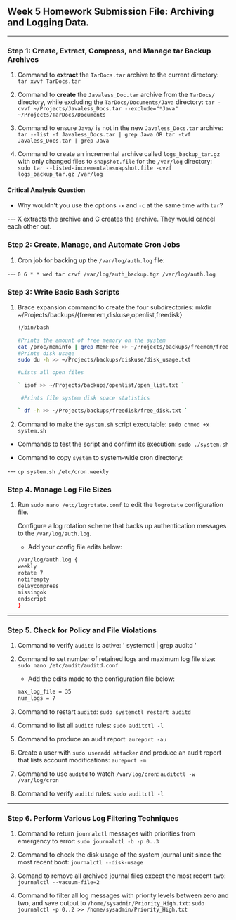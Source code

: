 ## Week 5 Homework Submission File: Archiving and Logging Data.

---

### Step 1: Create, Extract, Compress, and Manage tar Backup Archives

1. Command to **extract** the `TarDocs.tar` archive to the current directory: ` tar xvvf TarDocs.tar `

2. Command to **create** the `Javaless_Doc.tar` archive from the `TarDocs/` directory, while excluding the `TarDocs/Documents/Java` directory:
 ` tar -cvvf ~/Projects/Javaless_Docs.tar --exclude="*Java" ~/Projects/TarDocs/Documents `

3. Command to ensure `Java/` is not in the new `Javaless_Docs.tar` archive: 
 ` tar --list -f Javaless_Docs.tar | grep Java OR tar -tvf Javaless_Docs.tar | grep Java ` 
 
4. Command to create an incremental archive called `logs_backup_tar.gz` with only changed files to `snapshot.file` for the `/var/log` directory:  
 ` sudo tar --listed-incremental=snapshot.file -cvzf logs_backup_tar.gz /var/log ` 

#### Critical Analysis Question

- Why wouldn't you use the options `-x` and `-c` at the same time with `tar`?

---  X extracts the archive and C creates the archive. They would cancel each other out.

### Step 2: Create, Manage, and Automate Cron Jobs

1. Cron job for backing up the `/var/log/auth.log` file:

--- ` 0 6 * * wed tar czvf /var/log/auth_backup.tgz /var/log/auth.log ` 

### Step 3: Write Basic Bash Scripts

1. Brace expansion command to create the four subdirectories: 
    mkdir ~/Projects/backups/{freemem,diskuse,openlist,freedisk}



    ```bash
    !/bin/bash

    #Prints the amount of free memory on the system 
    cat /proc/meminfo | grep MemFree >> ~/Projects/backups/freemem/free_mem.txt
    #Prints disk usage
    sudo du -h >> ~/Projects/backups/diskuse/disk_usage.txt

    #Lists all open files
 
    ` isof >> ~/Projects/backups/openlist/open_list.txt ` 

     #Prints file system disk space statistics
 
    ` df -h >> ~/Projects/backups/freedisk/free_disk.txt ` 

    ``` 

3. Command to make the `system.sh` script executable: ` sudo chmod +x system.sh `

- Commands to test the script and confirm its execution: ` sudo ./system.sh `
  
- Command to copy `system` to system-wide cron directory:

--- ` cp system.sh /etc/cron.weekly `


### Step 4. Manage Log File Sizes
 
1. Run `sudo nano /etc/logrotate.conf` to edit the `logrotate` configuration file. 

    Configure a log rotation scheme that backs up authentication messages to the `/var/log/auth.log`.

    - Add your config file edits below:

    ```bash
   /var/log/auth.log {
    weekly 
    rotate 7
    notifempty
    delaycompress
    missingok
    endscript
    }
    ```
---

### Step 5. Check for Policy and File Violations

1. Command to verify `auditd` is active: ' systemctl | grep auditd ' 

2. Command to set number of retained logs and maximum log file size: 
    ` sudo nano /etc/audit/auditd.conf ` 

    - Add the edits made to the configuration file below:

    ```bash
   max_log_file = 35
   num_logs = 7
    ```

4. Command to restart `auditd`: `sudo systemctl restart auditd `

5. Command to list all `auditd` rules: `sudo auditctl -l`

6. Command to produce an audit report: `aureport -au`

7. Create a user with `sudo useradd attacker` and produce an audit report that lists account modifications: `aureport -m`

8. Command to use `auditd` to watch `/var/log/cron`: `auditctl -w /var/log/cron`

9. Command to verify `auditd` rules: `sudo auditctl -l`

---

### Step 6. Perform Various Log Filtering Techniques

1. Command to return `journalctl` messages with priorities from emergency to error: 
    `sudo journalctl -b -p 0..3`

2. Command to check the disk usage of the system journal unit since the most recent boot:
    `journalctl --disk-usage`

3. Comand to remove all archived journal files except the most recent two:
   `journalctl --vacuum-file=2`

4. Command to filter all log messages with priority levels between zero and two, and save output to `/home/sysadmin/Priority_High.txt`:
   `sudo journalctl -p 0..2 >> /home/sysadmin/Priority_High.txt`
